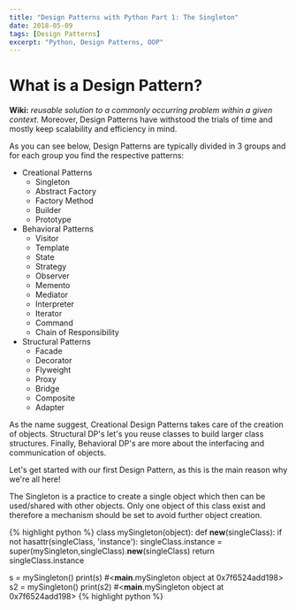 ```yaml
---
title: "Design Patterns with Python Part 1: The Singleton"
date: 2018-05-09
tags: [Design Patterns]
excerpt: "Python, Design Patterns, OOP"
---
```


# What is a Design Pattern?
**Wiki:** *reusable solution to a commonly occurring problem within a given context*. Moreover, Design Patterns have withstood the trials of time and mostly keep scalability and efficiency in mind.

As you can see below, Design Patterns are typically divided in 3 groups and for each group you find the respective patterns:

* Creational Patterns
  * Singleton
  * Abstract Factory
  * Factory Method
  * Builder
  * Prototype
* Behavioral Patterns
  * Visitor
  * Template
  * State
  * Strategy
  * Observer
  * Memento
  * Mediator
  * Interpreter
  * Iterator
  * Command
  * Chain of Responsibility
* Structural Patterns
  * Facade
  * Decorator
  * Flyweight
  * Proxy
  * Bridge
  * Composite
  * Adapter

As the name suggest, Creational Design Patterns takes care of the creation of objects. Structural DP's let's you reuse classes to build larger class structures. Finally, Behavioral DP's are more about the interfacing and communication of objects.

Let's get started with our first Design Pattern, as this is the main reason why we're all here!

The Singleton is a practice to create a single object which then can be used/shared with other objects. Only one object of this class exist and therefore a mechanism should be set to avoid further object creation.

{% highlight python %}
class mySingleton(object):
    def __new__(singleClass):
        if not hasattr(singleClass, 'instance'):
            singleClass.instance = super(mySingleton,singleClass).__new__(singleClass)
        return singleClass.instance

s = mySingleton()
print(s) #<__main__.mySingleton object at 0x7f6524add198>
s2 = mySingleton()
print(s2) #<__main__.mySingleton object at 0x7f6524add198>
{% highlight python %}

